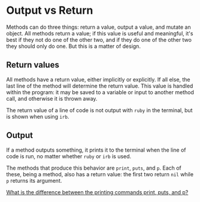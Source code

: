 # Output vs Return


Methods can do three things: return a value, output a value, and mutate an object. All methods return a value; if this value is useful and meaningful, it's best if they not do one of the other two, and if they do one of the other two they should only do one. But this is a matter of design.


## Return values


All methods have a return value, either implicitly or explicitly. If all else, the last line of the method will determine the return value. This value is handled within the program: it may be saved to a variable or input to another method call, and otherwise it is thrown away.


The return value of a line of code is not output with `ruby` in the terminal, but is shown when using `irb`.


## Output


If a method outputs something, it prints it to the terminal when the line of code is run, no matter whether `ruby` or `irb` is used.


The methods that produce this behavior are `print`, `puts`, and `p`. Each of these, being a method, also has a return value: the first two return `nil` while `p` returns its argument.


[What is the difference between the printing commands print, puts, and p?](@card/CAaF5WRmcD2S39H)
